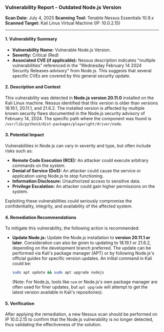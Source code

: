 ### **Vulnerability Report - Outdated Node.js Version**

**Scan Date:** July 4, 2025
**Scanning Tool:** Tenable Nessus Essentials 10.9.x
**Scanned Target:** Kali Linux Virtual Machine (IP: 10.0.2.15)

---

#### **1. Vulnerability Summary**

* **Vulnerability Name:** Vulnerable Node.js Version.
* **Severity:** Critical (Red)
* **Associated CVE (if applicable):** Nessus description indicates "multiple vulnerabilities" referenced in the "Wednesday February 14 2024 Security Releases advisory" from Node.js. This suggests that several specific CVEs are covered by this general security update.

#### **2. Description and Context**

This vulnerability was detected in **Node.js version 20.11.0** installed on the Kali Linux machine. Nessus identified that this version is older than versions 18.19.1, 20.11.1, and 21.6.2. The installed version is affected by multiple known security flaws documented in the Node.js security advisory of February 14, 2024. The specific path where the component was found is `/usr/lib/python3/dist-packages/playwright/driver/node`.

#### **3. Potential Impact**

Vulnerabilities in Node.js can vary in severity and type, but often include risks such as:

* **Remote Code Execution (RCE):** An attacker could execute arbitrary commands on the system.
* **Denial of Service (DoS):** An attacker could cause the service or application using Node.js to stop functioning.
* **Information Disclosure:** Unauthorized access to sensitive data.
* **Privilege Escalation:** An attacker could gain higher permissions on the system.

Exploiting these vulnerabilities could seriously compromise the confidentiality, integrity, and availability of the affected system.

#### **4. Remediation Recommendations**

To mitigate this vulnerability, the following action is recommended:

* **Update Node.js:** Update the Node.js installation to **version 20.11.1 or later**. Consideration can also be given to updating to 18.19.1 or 21.6.2, depending on the development branch preferred. The update can be performed via Kali's package manager (APT) or by following Node.js's official guides for specific version updates. An initial command in Kali could be:
    ```bash
    sudo apt update && sudo apt upgrade nodejs
    ```
    (Note: For Node.js, tools like `nvm` or Node.js's own package manager are often used for finer updates, but `apt upgrade` will attempt to get the latest version available in Kali's repositories).

#### **5. Verification**

After applying the remediation, a new Nessus scan should be performed on IP 10.0.2.15 to confirm that the Node.js vulnerability is no longer detected, thus validating the effectiveness of the solution.
